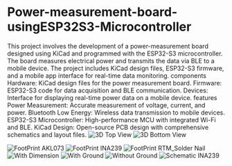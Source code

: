 # Power-measurement-board-usingESP32S3-Microcontroller
This project involves the development of a power-measurement board designed using KiCad and programmed with the ESP32-S3 microcontroller. The board measures electrical power and transmits the data via BLE to a mobile device. The project includes KiCad design files, ESP32-S3 firmware, and a mobile app interface for real-time data monitoring.
components
Hardware: KiCad design files for the power measurement board.
Firmware: ESP32-S3 code for data acquisition and BLE communication.
Devices: Interface for displaying real-time power data on a mobile device.
features
Power Measurement: Accurate measurement of voltage, current, and power.
Bluetooth Low Energy: Wireless data transmission to mobile devices.
ESP32-S3 Microcontroller: High-performance MCU with integrated Wi-Fi and BLE.
KiCad Design: Open-source PCB design with comprehensive schematics and layout files.
![3D Top View](https://github.com/user-attachments/assets/84546d51-cce7-4f76-a463-8f0909fc55a7)
![3D Bottom View](https://github.com/user-attachments/assets/b3f46b77-fb6a-437b-97a7-2146d525063f)

![FootPrint AKL073](https://github.com/user-attachments/assets/2e36062c-ccc9-4f26-a279-bdac91548619)
![FootPrint INA239](https://github.com/user-attachments/assets/d35fd446-1835-469d-baf5-a056a3b51734)
![FootPrint RTM_Solder Nail](https://github.com/user-attachments/assets/faf2c4bb-bca2-486c-b00f-2c44d890b16a)
![With Dimension](https://github.com/user-attachments/assets/a00d22af-5863-4ca7-aa09-a33572127f39)
![With Ground](https://github.com/user-attachments/assets/5aaae36a-c2fc-4eec-b622-7f516210b7a8)
![Without Ground](https://github.com/user-attachments/assets/42a38fbf-e772-4a7a-9e3f-8be0327e688e)
![Schematic INA239](https://github.com/user-attachments/assets/1efb8da7-d355-49bb-bdc4-f2796b2ace2d)
